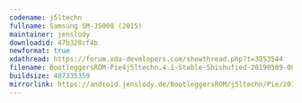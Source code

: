 ```yaml
---
codename: j5ltechn
fullname: Samsung SM-J5008 (2015)
maintainer: jenslody
downloadid: 47b328cf4b
newformat: true
xdathread: https://forum.xda-developers.com/showthread.php?t=3853544
filename: BootleggersROM-Pie4j5ltechn.4.1-Stable-Shishufied-20190509-082626.zip
buildsize: 487335359
mirrorlink: https://android.jenslody.de/BootleggersROM/j5ltechn/Pie/20190509-082626/
---
```


